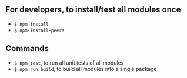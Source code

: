 ## For developers, to install/test all modules once

- `$ npm install`
- `$ npm-install-peers`

## Commands

- `$ npm test`, to run all unit tests of all modules
- `$ npm run build`, to build all modules into a single package